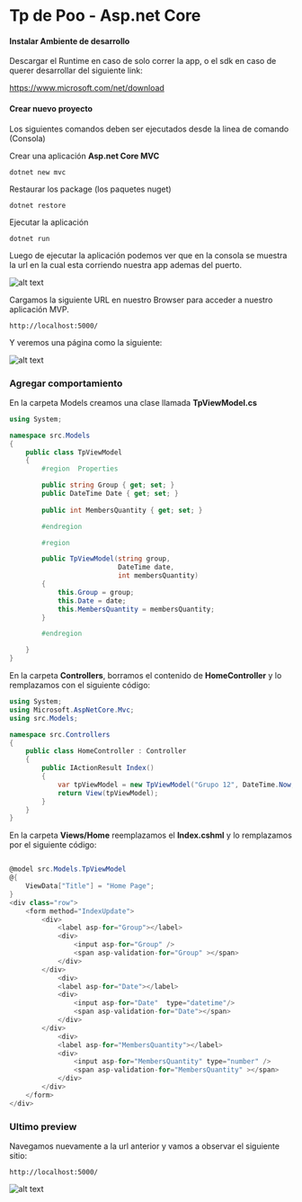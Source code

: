 # Tp de Poo -  Asp.net Core

#### Instalar Ambiente de desarrollo
 
Descargar el Runtime en caso de solo correr la app, o el sdk en caso de querer desarrollar del siguiente link:

https://www.microsoft.com/net/download

#### Crear nuevo proyecto

Los siguientes comandos deben ser ejecutados desde la linea de comando (Consola)

Crear una aplicación **Asp.net Core MVC**

``` dotnet new mvc ```

Restaurar los package (los paquetes nuget)

```dotnet restore```

Ejecutar la aplicación

```dotnet run```

Luego de ejecutar la aplicación podemos ver que en la consola se muestra la url en la cual esta corriendo nuestra app ademas del puerto.

![alt text](https://github.com/GermanKuber/Poo-Tp/blob/master/Images/01.%20DotNet%20Run.png?raw=true "")


Cargamos la siguiente URL en nuestro Browser para acceder a nuestro aplicación MVP.

```http://localhost:5000/```

Y veremos una página como la siguiente:

![alt text](https://github.com/GermanKuber/Poo-Tp/blob/master/Images/02.%20Preview%20MVC.png?raw=true "")

### Agregar comportamiento

En la carpeta Models creamos una clase llamada **TpViewModel.cs**

```csharp
using System;

namespace src.Models
{
    public class TpViewModel
    {
        #region  Properties

        public string Group { get; set; }
        public DateTime Date { get; set; }
        
        public int MembersQuantity { get; set; }

        #endregion

        #region 

        public TpViewModel(string group,
                           DateTime date,
                           int membersQuantity)
        {
            this.Group = group;
            this.Date = date;
            this.MembersQuantity = membersQuantity;
        }

        #endregion

    }
}
```

En la carpeta **Controllers**, borramos el contenido de **HomeController** y lo remplazamos con el siguiente código:

```csharp
using System;
using Microsoft.AspNetCore.Mvc;
using src.Models;

namespace src.Controllers
{
    public class HomeController : Controller
    {
        public IActionResult Index()
        {
            var tpViewModel = new TpViewModel("Grupo 12", DateTime.Now, 9);
            return View(tpViewModel);
        }
    }
}

```

En la carpeta **Views/Home** reemplazamos el **Index.cshml** y lo remplazamos por el siguiente código:

```csharp

@model src.Models.TpViewModel
@{
    ViewData["Title"] = "Home Page";
}
<div class="row">
    <form method="IndexUpdate">
        <div>
            <label asp-for="Group"></label>
            <div>
                <input asp-for="Group" />
                <span asp-validation-for="Group" ></span>
            </div>
        </div>
            <div>
            <label asp-for="Date"></label>
            <div>
                <input asp-for="Date"  type="datetime"/>
                <span asp-validation-for="Date"></span>
            </div>
        </div>
            <div>
            <label asp-for="MembersQuantity"></label>
            <div>
                <input asp-for="MembersQuantity" type="number" />
                <span asp-validation-for="MembersQuantity" ></span>
            </div>
        </div>
    </form>
</div>
```

### Ultimo preview

Navegamos nuevamente a la url anterior y vamos a observar el siguiente sitio:

```http://localhost:5000/```

![alt text](https://github.com/GermanKuber/Poo-Tp/blob/master/Images/03.%20Preview%20Model.png?raw=true "")
